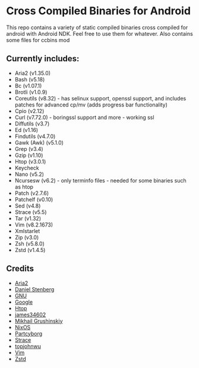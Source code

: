 # Cross Compiled Binaries for Android
This repo contains a variety of static compiled binaries cross compiled for android with Android NDK. Feel free to use them for whatever. Also contains some files for ccbins mod

## Currently includes:
* Aria2 (v1.35.0)
* Bash (v5.18)
* Bc (v1.07.1)
* Brotli (v1.0.9)
* Coreutils (v8.32) - has selinux support, openssl support, and includes patches for advanced cp/mv (adds progress bar functionality)
* Cpio (v2.12)
* Curl (v7.72.0) - boringssl support and more - working ssl
* Diffutils (v3.7)
* Ed (v1.16)
* Findutils (v4.7.0)
* Gawk (Awk) (v5.1.0)
* Grep (v3.4)
* Gzip (v1.10)
* Htop (v3.0.1)
* Keycheck
* Nano (v5.2)
* Ncursesw (v6.2) - only terminfo files - needed for some binaries such as htop
* Patch (v2.7.6)
* Patchelf (v0.10)
* Sed (v4.8)
* Strace (v5.5)
* Tar (v1.32)
* Vim (v8.2.1673)
* Xmlstarlet
* Zip (v3.0)
* Zsh (v5.8.0)
* Zstd (v1.4.5)

## Credits
* [Aria2](https://github.com/aria2/aria2)
* [Daniel Stenberg](https://curl.haxx.se/)
* [GNU](https://www.gnu.org/software)
* [Google](https://github.com/google/brotli)
* [Htop](https://github.com/hishamhm/htop)
* [james34602](https://github.com/james34602)
* [Mikhail Grushinskiy](http://xmlstar.sourceforge.net/)
* [NixOS](https://nixos.org/patchelf.html)
* [Partcyborg](https://github.com/Magisk-Modules-Repo/zsh_arm64/)
* [Strace](https://github.com/strace/strace)
* [topjohnwu](https://github.com/topjohnwu/ndk-box-kitchen)
* [Vim](https://github.com/vim/vim)
* [Zstd](https://github.com/facebook/zstd)
